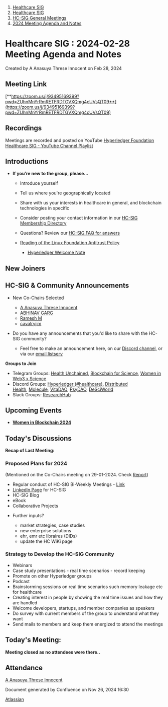 1. [Healthcare SIG](index.html)
2. [Healthcare SIG](Healthcare-SIG_20545573.html)
3. [HC-SIG General Meetings](HC-SIG-General-Meetings_20545763.html)
4. [2024 Meeting Agenda and Notes](2024-Meeting-Agenda-and-Notes_20558036.html)

# Healthcare SIG : 2024-02-28 Meeting Agenda and Notes

Created by A Anasuya Threse Innocent on Feb 28, 2024

## **Meeting Link**

[**https://zoom.us/j/93495169399?pwd=ZUhnMnYrRmRETFRDTGVXQmg4cUVsQT09**](https://zoom.us/j/93495169399?pwd=ZUhnMnYrRmRETFRDTGVXQmg4cUVsQT09)

## **Recordings**

Meetings are recorded and posted on YouTube [Hyperledger Foundation Healthcare SIG - YouTube Channel Playlist](https://www.youtube.com/playlist?list=PL0MZ85B_96CHQN9cscCdW-LZwp5GAoPrH)

## **Introductions**

- **If you’re new to the group, please…**
  
  - Introduce yourself
  - Tell us where you're geographically located
  - Share with us your interests in healthcare in general, and blockchain technologies in specific
  - Consider posting your contact information in our [HC-SIG Membership Directory](https://lf-hyperledger.atlassian.net/wiki/display/HCSIG/Membership+Directory)
  - Questions? Review our [HC-SIG FAQ for answers](https://lf-hyperledger.atlassian.net/wiki/display/HCSIG/HC-SIG+FAQ)
  - [Reading of the Linux Foundation Antitrust Policy](https://www.linuxfoundation.org/antitrust-policy "https://www.linuxfoundation.org/antitrust-policy")
    
    - [Hyperledger Welcome Note](https://docs.google.com/presentation/d/1KCkbTPhRCRl6l-rx5I23NZ5eQoMcddIG/edit?usp=sharing&ouid=109191579002622792409&rtpof=true&sd=true)

## **New Joiners**

## **HC-SIG &amp; Community Announcements**

- New Co-Chairs Selected
  
  - [A Anasuya Threse Innocent](https://lf-hyperledger.atlassian.net/wiki/people/712020:661aa2f0-0e5a-4e8d-b57b-de10204ea99b?ref=confluence)
  - [ABHINAV GARG](https://lf-hyperledger.atlassian.net/wiki/people/5a8bce58cad06b3537345fdd?ref=confluence)
  - [Ramesh M](https://lf-hyperledger.atlassian.net/wiki/people/5dffa51885a8c90ecac82cd5?ref=confluence)
  - [cavalryjim](https://lf-hyperledger.atlassian.net/wiki/people/70121:b6398b98-135f-46fd-bba1-5c6d3f5fa5cc?ref=confluence)
- Do you have any announcements that you'd like to share with the HC-SIG community?
  
  - Feel free to make an announcement here, on our [Discord channel](https://discord.gg/hyperledger), or via our [email listserv](https://lists.hyperledger.org/g/healthcare-sig)

**Groups to Join**

- Telegram Groups: [Health Unchained,](https://t.me/healthunchained) [Blockchain for Science](https://t.me/BlockchainForScience), [Women in Web3 x Science](https://t.me/+Y6OzEBEnSaVkMTM8)
- Discord Groups: [Hyperledger (#healthcare)](https://discord.gg/hyperledger), [Distributed Health](https://discord.gg/WBeYqBJZ), [Molecule](https://discord.com/invite/uAGW7K4hQU), [VitaDAO](https://discord.com/invite/3S3ftnmZYD), [PsyDAO](https://discord.com/invite/z6Hscwh5Ge), [DeSciWorld](https://discord.com/invite/jnEUqVH8xv)
- Slack Groups: [ResearchHub](https://researchhub-community.slack.com/join/shared_invite/zt-oytw02om-w1cQc2Kcjs7vg3tZHqt9Ww#/shared-invite/email)

## **Upcoming Events**

- [**Women in Blockchain 2024**](https://www.meetup.com/hyperledger-bangalore/events/299381219/?utm_medium=referral&utm_campaign=share-btn_savedevents_share_modal&utm_source=link)

## **Today's Discussions**

**Recap of Last Meeting:**

### Proposed Plans for 2024

(Mentioned on the Co-Chairs meeting on 29-01-2024. Check [Report](https://lf-hyperledger.atlassian.net/wiki/display/HCSIG/Q4+2023+Report-+Healthcare+Special+Interest+Group))

- Regular conduct of HC-SIG Bi-Weekly Meetings - [Link](https://zoom.us/j/93495169399?pwd=ZUhnMnYrRmRETFRDTGVXQmg4cUVsQT09)
- [LinkedIn Page](https://www.linkedin.com/company/hyperledger-healthcare-special-interest-group/about/?viewAsMember=true) for HC-SIG
- HC-SIG Blog
- eBook
- Collaborative Projects

<!--THE END-->

- Further inputs?
  
  - market strategies, case studies
  - new enterprise solutions
  - ehr, emr etc libraires (DIDs)
  - update the HC WiKi page

### **Strategy to Develop the HC-SIG Community**

- Webinars
- Case study presentations - real time scenarios - record keeping
- Promote on other Hyperledger groups
- Podcast
- Brainstorming sessions on real time scenarios such memory leakage etc for healthcare
- Creating interest in people by showing the real time issues and how they are handled
- Welcome developers, startups, and member companies as speakers
- Do survey with current members of the group to understand what they want
- Send mails to members and keep them energized to attend the meetings

## **Today's Meeting:**

**Meeting closed as no attendees were there..**

## **Attendance**

[A Anasuya Threse Innocent](https://lf-hyperledger.atlassian.net/wiki/people/712020:661aa2f0-0e5a-4e8d-b57b-de10204ea99b?ref=confluence) 

Document generated by Confluence on Nov 26, 2024 16:30

[Atlassian](http://www.atlassian.com/)
